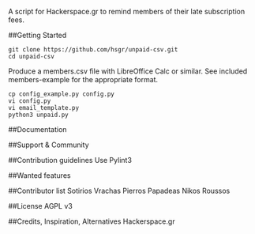 A script for Hackerspace.gr to remind members of their late subscription fees.

##Getting Started
```
git clone https://github.com/hsgr/unpaid-csv.git
cd unpaid-csv
```
Produce a members.csv file with LibreOffice Calc or similar. See included members-example for the appropriate format.

```
cp config_example.py config.py
vi config.py
vi email_template.py
python3 unpaid.py
```

##Documentation

##Support & Community

##Contribution guidelines
Use Pylint3

##Wanted features

##Contributor list
Sotirios Vrachas
Pierros Papadeas
Nikos Roussos

##License
AGPL v3

##Credits, Inspiration, Alternatives
Hackerspace.gr
